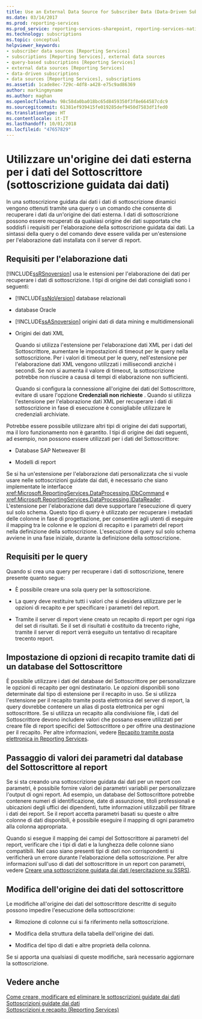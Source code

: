 ```yaml
---
title: Use an External Data Source for Subscriber Data (Data-Driven Subscription) (Usare un'origine dei dati esterna per i dati del Sottoscrittore (sottoscrizione guidata dai dati)) | Microsoft Docs
ms.date: 03/14/2017
ms.prod: reporting-services
ms.prod_service: reporting-services-sharepoint, reporting-services-native
ms.technology: subscriptions
ms.topic: conceptual
helpviewer_keywords:
- subscriber data sources [Reporting Services]
- subscriptions [Reporting Services], external data sources
- query-based subscriptions [Reporting Services]
- external data sources [Reporting Services]
- data-driven subscriptions
- data sources [Reporting Services], subscriptions
ms.assetid: 1cade8ec-729c-4df8-a428-e75c9ad86369
author: markingmyname
ms.author: maghan
ms.openlocfilehash: 98c58da0ba018bc65d8459350f3f8e664587cdc9
ms.sourcegitcommit: 61381ef939415fe019285def9450d7583df1fed0
ms.translationtype: HT
ms.contentlocale: it-IT
ms.lasthandoff: 10/01/2018
ms.locfileid: "47657829"
---
```

# <a name="use-an-external-data-source-for-subscriber-data-data-driven-subscription"></a>Utilizzare un'origine dei dati esterna per i dati del Sottoscrittore (sottoscrizione guidata dai dati)
  In una sottoscrizione guidata dai dati i dati di sottoscrizione dinamici vengono ottenuti tramite una query o un comando che consente di recuperare i dati da un'origine dei dati esterna. I dati di sottoscrizione possono essere recuperati da qualsiasi origine dei dati supportata che soddisfi i requisiti per l'elaborazione della sottoscrizione guidata dai dati. La sintassi della query o del comando deve essere valida per un'estensione per l'elaborazione dati installata con il server di report.  
  
## <a name="data-processing-requirements"></a>Requisiti per l'elaborazione dati  
 [!INCLUDE[ssRSnoversion](../../includes/ssrsnoversion-md.md)] usa le estensioni per l'elaborazione dei dati per recuperare i dati di sottoscrizione. I tipi di origine dei dati consigliati sono i seguenti:  
  
-   [!INCLUDE[ssNoVersion](../../includes/ssnoversion-md.md)] database relazionali  
  
-   database Oracle  
  
-   [!INCLUDE[ssASnoversion](../../includes/ssasnoversion-md.md)] origini dati di data mining e multidimensionali  
  
-   Origini dei dati XML  
  
     Quando si utilizza l'estensione per l'elaborazione dati XML per i dati del Sottoscrittore, aumentare le impostazioni di timeout per le query nella sottoscrizione. Per i valori di timeout per le query, nell'estensione per l'elaborazione dati XML vengono utilizzati i millisecondi anziché i secondi. Se non si aumenta il valore di timeout, la sottoscrizione potrebbe non riuscire a causa di tempi di elaborazione non sufficienti.  
  
     Quando si configura la connessione all'origine dei dati del Sottoscrittore, evitare di usare l'opzione **Credenziali non richieste** . Quando si utilizza l'estensione per l'elaborazione dati XML per recuperare i dati di sottoscrizione in fase di esecuzione è consigliabile utilizzare le credenziali archiviate.  
  
 Potrebbe essere possibile utilizzare altri tipi di origine dei dati supportati, ma il loro funzionamento non è garantito. I tipi di origine dei dati seguenti, ad esempio, non possono essere utilizzati per i dati del Sottoscrittore:  
  
-   Database SAP Netweaver BI  
  
-   Modelli di report  
  
 Se si ha un'estensione per l'elaborazione dati personalizzata che si vuole usare nelle sottoscrizioni guidate dai dati, è necessario che siano implementate le interfacce <xref:Microsoft.ReportingServices.DataProcessing.IDbCommand> e <xref:Microsoft.ReportingServices.DataProcessing.IDataReader> . L'estensione per l'elaborazione dati deve supportare l'esecuzione di query sul solo schema. Questo tipo di query è utilizzato per recuperare i metadati delle colonne in fase di progettazione, per consentire agli utenti di eseguire il mapping tra le colonne e le opzioni di recapito e i parametri del report nella definizione della sottoscrizione. L'esecuzione di query sul solo schema avviene in una fase iniziale, durante la definizione della sottoscrizione.  
  
## <a name="query-requirements"></a>Requisiti per le query  
 Quando si crea una query per recuperare i dati di sottoscrizione, tenere presente quanto segue:  
  
-   È possibile creare una sola query per la sottoscrizione.  
  
-   La query deve restituire tutti i valori che si desidera utilizzare per le opzioni di recapito e per specificare i parametri del report.  
  
-   Tramite il server di report viene creato un recapito di report per ogni riga del set di risultati. Se il set di risultati è costituito da trecento righe, tramite il server di report verrà eseguito un tentativo di recapitare trecento report.  
  
## <a name="setting-delivery-options-using-variable-data-from-a-subscriber-database"></a>Impostazione di opzioni di recapito tramite dati di un database del Sottoscrittore  
 È possibile utilizzare i dati del database del Sottoscrittore per personalizzare le opzioni di recapito per ogni destinatario. Le opzioni disponibili sono determinate dal tipo di estensione per il recapito in uso. Se si utilizza l'estensione per il recapito tramite posta elettronica del server di report, la query dovrebbe contenere un alias di posta elettronica per ogni sottoscrittore. Se si utilizza un recapito alla condivisione file, i dati del Sottoscrittore devono includere valori che possano essere utilizzati per creare file di report specifici del Sottoscrittore o per offrire una destinazione per il recapito. Per altre informazioni, vedere [Recapito tramite posta elettronica in Reporting Services](../../reporting-services/subscriptions/e-mail-delivery-in-reporting-services.md).  
  
## <a name="passing-parameter-values-from-the-subscriber-database-to-the-report"></a>Passaggio di valori dei parametri dal database del Sottoscrittore al report  
 Se si sta creando una sottoscrizione guidata dai dati per un report con parametri, è possibile fornire valori dei parametri variabili per personalizzare l'output di ogni report. Ad esempio, un database del Sottoscrittore potrebbe contenere numeri di identificazione, date di assunzione, titoli professionali e ubicazioni degli uffici dei dipendenti, tutte informazioni utilizzabili per filtrare i dati dei report. Se il report accetta parametri basati su queste o altre colonne di dati disponibili, è possibile eseguire il mapping di ogni parametro alla colonna appropriata.  
  
 Quando si esegue il mapping dei campi del Sottoscrittore ai parametri del report, verificare che i tipi di dati e la lunghezza delle colonne siano compatibili. Nel caso siano presenti tipi di dati non corrispondenti si verificherà un errore durante l'elaborazione della sottoscrizione. Per altre informazioni sull'uso di dati del sottoscrittore in un report con parametri, vedere [Creare una sottoscrizione guidata dai dati &#40;esercitazione su SSRS&#41;](../../reporting-services/create-a-data-driven-subscription-ssrs-tutorial.md).  
  
## <a name="modifying-the-subscriber-data-source"></a>Modifica dell'origine dei dati del sottoscrittore  
 Le modifiche all'origine dei dati del sottoscrittore descritte di seguito possono impedire l'esecuzione della sottoscrizione:  
  
-   Rimozione di colonne cui si fa riferimento nella sottoscrizione.  
  
-   Modifica della struttura della tabella dell'origine dei dati.  
  
-   Modifica del tipo di dati e altre proprietà della colonna.  
  
 Se si apporta una qualsiasi di queste modifiche, sarà necessario aggiornare la sottoscrizione.  
  
## <a name="see-also"></a>Vedere anche  
 [Come creare, modificare ed eliminare le sottoscrizioni guidate dai dati](../../reporting-services/subscriptions/create-modify-and-delete-data-driven-subscriptions.md)   
 [Sottoscrizioni guidate dai dati](../../reporting-services/subscriptions/data-driven-subscriptions.md)   
 [Sottoscrizioni e recapito &#40;Reporting Services&#41;](../../reporting-services/subscriptions/subscriptions-and-delivery-reporting-services.md)  
  
  
